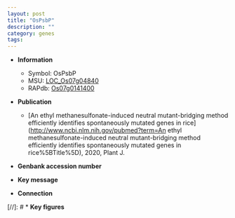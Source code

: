 ```yaml
---
layout: post
title: "OsPsbP"
description: ""
category: genes
tags: 
---
```


* **Information**  
    + Symbol: OsPsbP  
    + MSU: [LOC_Os07g04840](http://rice.plantbiology.msu.edu/cgi-bin/ORF_infopage.cgi?orf=LOC_Os07g04840)  
    + RAPdb: [Os07g0141400](http://rapdb.dna.affrc.go.jp/viewer/gbrowse_details/irgsp1?name=Os07g0141400)  

* **Publication**  
    + [An ethyl methanesulfonate-induced neutral mutant-bridging method efficiently identifies spontaneously mutated genes in rice](http://www.ncbi.nlm.nih.gov/pubmed?term=An ethyl methanesulfonate-induced neutral mutant-bridging method efficiently identifies spontaneously mutated genes in rice%5BTitle%5D), 2020, Plant J.

* **Genbank accession number**  

* **Key message**  

* **Connection**  

[//]: # * **Key figures**  


